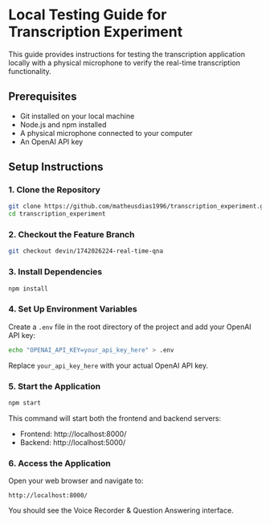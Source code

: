 # Local Testing Guide for Transcription Experiment

This guide provides instructions for testing the transcription application locally with a physical microphone to verify the real-time transcription functionality.

## Prerequisites

- Git installed on your local machine
- Node.js and npm installed
- A physical microphone connected to your computer
- An OpenAI API key

## Setup Instructions

### 1. Clone the Repository

```bash
git clone https://github.com/matheusdias1996/transcription_experiment.git
cd transcription_experiment
```

### 2. Checkout the Feature Branch

```bash
git checkout devin/1742026224-real-time-qna
```

### 3. Install Dependencies

```bash
npm install
```

### 4. Set Up Environment Variables

Create a `.env` file in the root directory of the project and add your OpenAI API key:

```bash
echo "OPENAI_API_KEY=your_api_key_here" > .env
```

Replace `your_api_key_here` with your actual OpenAI API key.

### 5. Start the Application

```bash
npm start
```

This command will start both the frontend and backend servers:
- Frontend: http://localhost:8000/
- Backend: http://localhost:5000/

### 6. Access the Application

Open your web browser and navigate to:

```
http://localhost:8000/
```

You should see the Voice Recorder & Question Answering interface.
